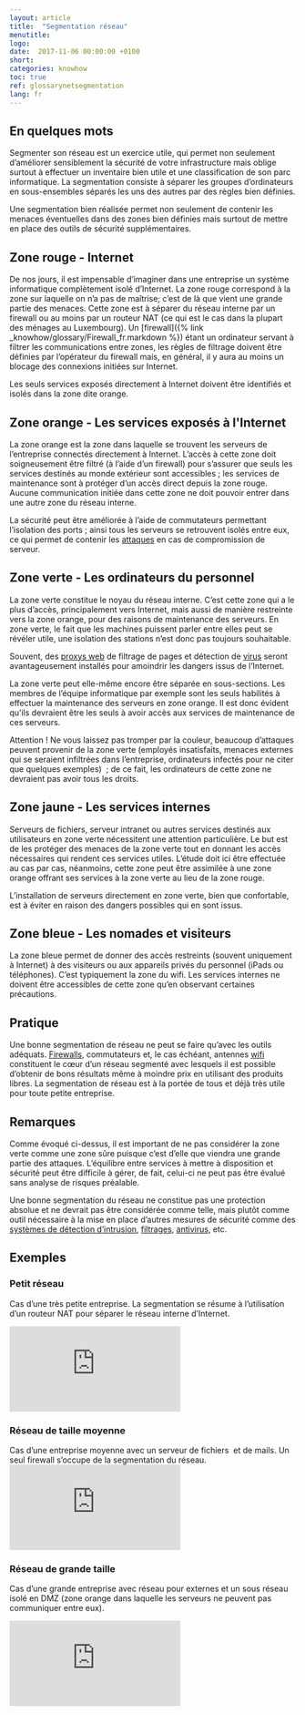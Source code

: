 ```yaml
---
layout: article
title:  "Segmentation réseau"
menutitle:
logo:
date:  2017-11-06 00:00:00 +0100
short:
categories: knowhow
toc: true
ref: glossarynetsegmentation
lang: fr
---
```

En quelques mots
----------------
Segmenter son réseau est un exercice utile, qui permet non seulement
d’améliorer sensiblement la sécurité de votre infrastructure mais oblige
surtout à effectuer un inventaire bien utile et une classification de
son parc informatique. La segmentation consiste à séparer les groupes
d’ordinateurs en sous-ensembles séparés les uns des autres par des
règles bien définies.

Une segmentation bien réalisée permet non seulement de contenir les
menaces éventuelles dans des zones bien définies mais surtout de mettre
en place des outils de sécurité supplémentaires.

Zone rouge - Internet
---------------------
De nos jours, il est impensable d’imaginer dans une entreprise un
système informatique complètement isolé d’Internet. La zone rouge
correspond à la zone sur laquelle on n’a pas de maîtrise; c’est de là
que vient une grande partie des menaces. Cette zone est à séparer du
réseau interne par un firewall ou au moins par un routeur NAT (ce qui
est le cas dans la plupart des ménages au Luxembourg). Un [firewall]({% link _knowhow/glossary/Firewall_fr.markdown %}) étant
un ordinateur servant à filtrer les communications entre zones, les
règles de filtrage doivent être définies par l’opérateur du firewall
mais, en général, il y aura au moins un blocage des connexions initiées
sur Internet.

Les seuls services exposés directement à Internet doivent être
identifiés et isolés dans la zone dite orange.


Zone orange - Les services exposés à l'Internet
-----------------------------------------------
La zone orange est la zone dans laquelle se trouvent les serveurs de
l’entreprise connectés directement à Internet. L’accès à cette zone doit
soigneusement être filtré (à l’aide d’un firewall) pour s’assurer que
seuls les services destinés au monde extérieur sont accessibles ; les
services de maintenance sont à protéger d’un accès direct depuis la zone
rouge. Aucune communication initiée dans cette zone ne doit pouvoir
entrer dans une autre zone du réseau interne.

La sécurité peut être améliorée à l’aide de commutateurs permettant
l’isolation des ports ; ainsi tous les serveurs se retrouvent isolés
entre eux, ce qui permet de contenir les
[attaques](https://www.cases.lu/fr/attaque-informatique.html) en cas de
compromission de serveur.

Zone verte - Les ordinateurs du personnel
-----------------------------------------
La zone verte constitue le noyau du réseau interne. C’est cette zone qui
a le plus d’accès, principalement vers Internet, mais aussi de manière
restreinte vers la zone orange, pour des raisons de maintenance des
serveurs. En zone verte, le fait que les machines puissent parler entre
elles peut se révéler utile, une isolation des stations n’est donc pas
toujours souhaitable.

Souvent, des [proxys web](https://www.cases.lu/fr/filtre-web-proxy.html)
de filtrage de pages et détection de
[virus](https://www.cases.lu/fr/logiciels-malveillants.html) seront
avantageusement installés pour amoindrir les dangers issus de
l’Internet.

La zone verte peut elle-même encore être séparée en sous-sections. Les
membres de l’équipe informatique par exemple sont les seuls habilités à
effectuer la maintenance des serveurs en zone orange. Il est donc
évident qu’ils devraient être les seuls à avoir accès aux services de
maintenance de ces serveurs.

Attention ! Ne vous laissez pas tromper par la couleur, beaucoup
d’attaques peuvent provenir de la zone verte (employés insatisfaits,
menaces externes qui se seraient infiltrées dans l’entreprise,
ordinateurs infectés pour ne citer que quelques exemples)  ; de ce fait,
les ordinateurs de cette zone ne devraient pas avoir tous les droits.


Zone jaune - Les services internes
----------------------------------
Serveurs de fichiers, serveur intranet ou autres services destinés aux
utilisateurs en zone verte nécessitent une attention particulière. Le
but est de les protéger des menaces de la zone verte tout en donnant les
accès nécessaires qui rendent ces services utiles. L’étude doit ici être
effectuée au cas par cas, néanmoins, cette zone peut être assimilée à
une zone orange offrant ses services à la zone verte au lieu de la zone
rouge.

L’installation de serveurs directement en zone verte, bien que
confortable, est à éviter en raison des dangers possibles qui en sont
issus.

Zone bleue - Les nomades et visiteurs
-------------------------------------
La zone bleue permet de donner des accès restreints (souvent uniquement
à Internet) à des visiteurs ou aux appareils privés du personnel (iPads
ou téléphones). C’est typiquement la zone du wifi. Les services internes
ne doivent être accessibles de cette zone qu’en observant certaines
précautions.


Pratique
--------
Une bonne segmentation de réseau ne peut se faire qu’avec les outils
adéquats. [Firewalls](https://www.cases.lu/fr/pare-feu-firewall.html),
commutateurs et, le cas échéant, antennes
[wifi](https://www.cases.lu/fr/securiser-le-reseau-wifi.html)
constituent le cœur d’un réseau segmenté avec lesquels il est possible
d’obtenir de bons résultats même à moindre prix en utilisant des
produits libres. La segmentation de réseau est à la portée de tous et
déjà très utile pour toute petite entreprise.


Remarques
---------
Comme évoqué ci-dessus, il est important de ne pas considérer la zone
verte comme une zone sûre puisque c’est d’elle que viendra une grande
partie des attaques. L’équilibre entre services à mettre à disposition
et sécurité peut être difficile à gérer, de fait, celui-ci ne peut pas
être évalué sans analyse de risques préalable.

Une bonne segmentation du réseau ne constitue pas une protection absolue
et ne devrait pas être considérée comme telle, mais plutôt comme outil
nécessaire à la mise en place d’autres mesures de sécurité comme des
[systèmes de détection
d’intrusion](https://www.cases.lu/fr/ids-ips.html),
[filtrages](https://www.cases.lu/fr/filtre-web-proxy.html),
[antivirus](https://www.cases.lu/fr/antivirus.html), etc.



Exemples
--------

### Petit réseau
Cas d’une très petite entreprise. La segmentation se résume à
l’utilisation d’un routeur NAT pour séparer le réseau interne
d’Internet.

![Réseau
petit](https://www.cases.lu/index-quick.php?dims_op=doc_file_download&docfile_md5id=9c47bb9cbe49fc0c63deb4d833365c6e)

### Réseau de taille moyenne

Cas d’une entreprise moyenne avec un serveur de fichiers  et de mails.
Un seul firewall s’occupe de la segmentation du réseau.![Réseau
moyen](https://www.cases.lu/index-quick.php?dims_op=doc_file_download&docfile_md5id=110b1a3e4920d59e2b9cee473a0a2f13)

### Réseau de grande taille

Cas d’une grande entreprise avec réseau pour externes et un sous réseau
isolé en DMZ (zone orange dans laquelle les serveurs ne peuvent pas
communiquer entre eux).

![Réseau
grand](https://www.cases.lu/index-quick.php?dims_op=doc_file_download&docfile_md5id=d50aa7a15bfe322acdbad8f8bed900b2)
